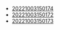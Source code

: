 - [20221003150174](/zet/20221003150174/README.md)
- [20221003150172](/zet/20221003150172/README.md)
- [20221003150173](/zet/20221003150173/README.md)
